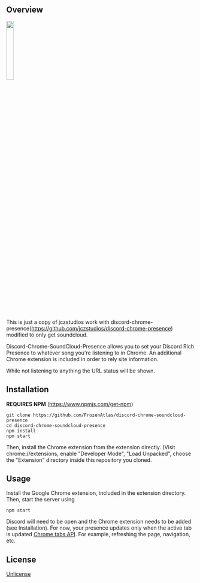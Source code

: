 ## Overview

<img src="https://i.imgur.com/b4EyqpV.png" width="20%" />

This is just a copy of jczstudios work with discord-chrome-presence(https://github.com/jczstudios/discord-chrome-presence) modified to only get soundcloud.

Discord-Chrome-SoundCloud-Presence allows you to set your Discord Rich Presence to whatever song you're listening to in Chrome. An additional Chrome extension is included in order to rely site information.

While not listening to anything the URL status will be shown.

## Installation

**REQUIRES NPM** (https://www.npmjs.com/get-npm)
```
git clone https://github.com/FrozenAtlas/discord-chrome-soundcloud-presence
cd discord-chrome-soundcloud-presence
npm install
npm start
```
Then, install the Chrome extension from the extension directly. (Visit chrome://extensions, enable "Developer Mode", "Load Unpacked", choose the "Extension" directory inside this repository you cloned.

## Usage
Install the Google Chrome extension, included in the extension directory. Then, start the server using
```
npm start
```
Discord will need to be open and the Chrome extension needs to be added (see Installation). For now, your presence updates only when the active tab is updated [Chrome tabs API](https://developer.chrome.com/extensions/tabs#event-onUpdated). For example, refreshing the page, navigation, etc.

## License

[Unlicense](http://unlicense.org/)
